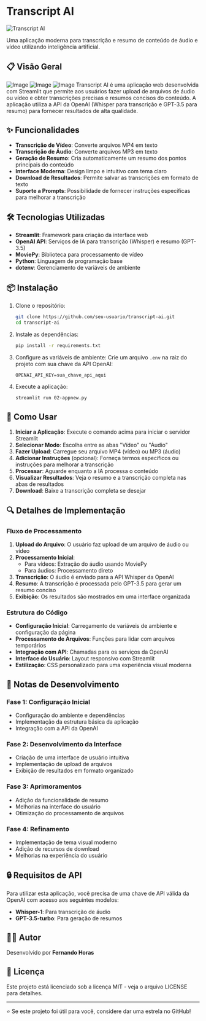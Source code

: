 # Transcript AI

![Transcript AI](https://img.shields.io/badge/Transcript-AI-4361ee?style=for-the-badge&logo=openai)

Uma aplicação moderna para transcrição e resumo de conteúdo de áudio e vídeo utilizando inteligência artificial.

## 📋 Visão Geral


![Image](https://github.com/user-attachments/assets/5a10fc94-45d6-4c3d-b8ff-f6055a6bdedb)
![Image](https://github.com/user-attachments/assets/44b1da07-2395-4c66-874d-47f3ead0c4c6)
![Image](https://github.com/user-attachments/assets/9292fdd5-02a2-4218-8f3a-3117e318a283)
Transcript AI é uma aplicação web desenvolvida com Streamlit que permite aos usuários fazer upload de arquivos de áudio ou vídeo e obter transcrições precisas e resumos concisos do conteúdo. A aplicação utiliza a API da OpenAI (Whisper para transcrição e GPT-3.5 para resumo) para fornecer resultados de alta qualidade.

## ✨ Funcionalidades

- **Transcrição de Vídeo**: Converte arquivos MP4 em texto
- **Transcrição de Áudio**: Converte arquivos MP3 em texto
- **Geração de Resumo**: Cria automaticamente um resumo dos pontos principais do conteúdo
- **Interface Moderna**: Design limpo e intuitivo com tema claro
- **Download de Resultados**: Permite salvar as transcrições em formato de texto
- **Suporte a Prompts**: Possibilidade de fornecer instruções específicas para melhorar a transcrição

## 🛠️ Tecnologias Utilizadas

- **Streamlit**: Framework para criação da interface web
- **OpenAI API**: Serviços de IA para transcrição (Whisper) e resumo (GPT-3.5)
- **MoviePy**: Biblioteca para processamento de vídeo
- **Python**: Linguagem de programação base
- **dotenv**: Gerenciamento de variáveis de ambiente

## 📦 Instalação

1. Clone o repositório:
   ```bash
   git clone https://github.com/seu-usuario/transcript-ai.git
   cd transcript-ai
   ```

2. Instale as dependências:
   ```bash
   pip install -r requirements.txt
   ```

3. Configure as variáveis de ambiente:
   Crie um arquivo `.env` na raiz do projeto com sua chave da API OpenAI:
   ```
   OPENAI_API_KEY=sua_chave_api_aqui
   ```

4. Execute a aplicação:
   ```bash
   streamlit run 02-appnew.py
   ```

## 🚀 Como Usar

1. **Iniciar a Aplicação**: Execute o comando acima para iniciar o servidor Streamlit
2. **Selecionar Modo**: Escolha entre as abas "Vídeo" ou "Áudio"
3. **Fazer Upload**: Carregue seu arquivo MP4 (vídeo) ou MP3 (áudio)
4. **Adicionar Instruções** (opcional): Forneça termos específicos ou instruções para melhorar a transcrição
5. **Processar**: Aguarde enquanto a IA processa o conteúdo
6. **Visualizar Resultados**: Veja o resumo e a transcrição completa nas abas de resultados
7. **Download**: Baixe a transcrição completa se desejar

## 🔍 Detalhes de Implementação

### Fluxo de Processamento

1. **Upload do Arquivo**: O usuário faz upload de um arquivo de áudio ou vídeo
2. **Processamento Inicial**:
   - Para vídeos: Extração do áudio usando MoviePy
   - Para áudios: Processamento direto
3. **Transcrição**: O áudio é enviado para a API Whisper da OpenAI
4. **Resumo**: A transcrição é processada pelo GPT-3.5 para gerar um resumo conciso
5. **Exibição**: Os resultados são mostrados em uma interface organizada

### Estrutura do Código

- **Configuração Inicial**: Carregamento de variáveis de ambiente e configuração da página
- **Processamento de Arquivos**: Funções para lidar com arquivos temporários
- **Integração com API**: Chamadas para os serviços da OpenAI
- **Interface do Usuário**: Layout responsivo com Streamlit
- **Estilização**: CSS personalizado para uma experiência visual moderna

## 📝 Notas de Desenvolvimento

### Fase 1: Configuração Inicial
- Configuração do ambiente e dependências
- Implementação da estrutura básica da aplicação
- Integração com a API da OpenAI

### Fase 2: Desenvolvimento da Interface
- Criação de uma interface de usuário intuitiva
- Implementação de upload de arquivos
- Exibição de resultados em formato organizado

### Fase 3: Aprimoramentos
- Adição da funcionalidade de resumo
- Melhorias na interface do usuário
- Otimização do processamento de arquivos

### Fase 4: Refinamento
- Implementação de tema visual moderno
- Adição de recursos de download
- Melhorias na experiência do usuário

## 🔒 Requisitos de API

Para utilizar esta aplicação, você precisa de uma chave de API válida da OpenAI com acesso aos seguintes modelos:
- **Whisper-1**: Para transcrição de áudio
- **GPT-3.5-turbo**: Para geração de resumos

## 👨‍💻 Autor

Desenvolvido por **Fernando Horas**

## 📄 Licença

Este projeto está licenciado sob a licença MIT - veja o arquivo LICENSE para detalhes.

---

⭐ Se este projeto foi útil para você, considere dar uma estrela no GitHub!
